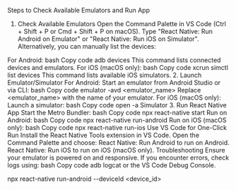 Steps to Check Available Emulators and Run App
1. Check Available Emulators
Open the Command Palette in VS Code (Ctrl + Shift + P or Cmd + Shift + P on macOS).
Type "React Native: Run Android on Emulator" or "React Native: Run iOS on Simulator".
Alternatively, you can manually list the devices:

For Android:
bash
Copy code
adb devices
This command lists connected devices and emulators.
For iOS (macOS only):
bash
Copy code
xcrun simctl list devices
This command lists available iOS simulators.
2. Launch Emulator/Simulator
For Android:
Start an emulator from Android Studio or via CLI:
bash
Copy code
emulator -avd <emulator_name>
Replace <emulator_name> with the name of your emulator.
For iOS (macOS only):
Launch a simulator:
bash
Copy code
open -a Simulator
3. Run React Native App
Start the Metro Bundler:
bash
Copy code
npx react-native start
Run on Android:
bash
Copy code
npx react-native run-android
Run on iOS (macOS only):
bash
Copy code
npx react-native run-ios
Use VS Code for One-Click Run
Install the React Native Tools extension in VS Code.
Open the Command Palette and choose:
React Native: Run Android to run on Android.
React Native: Run iOS to run on iOS (macOS only).
Troubleshooting
Ensure your emulator is powered on and responsive.
If you encounter errors, check logs using:
bash
Copy code
adb logcat
or the VS Code Debug Console.


npx react-native run-android --deviceId <device_id>
